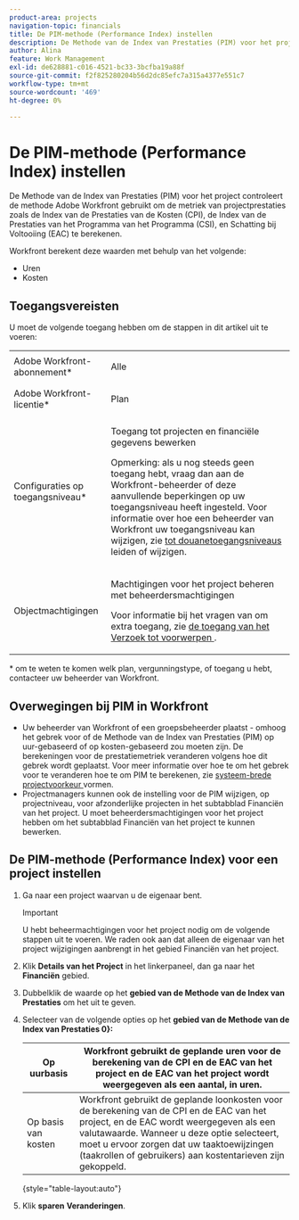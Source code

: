 ```yaml
---
product-area: projects
navigation-topic: financials
title: De PIM-methode (Performance Index) instellen
description: De Methode van de Index van Prestaties (PIM) voor het project controleert de methode Adobe Workfront gebruikt om de metriek van projectprestaties zoals de Index van de Prestaties van de Kosten (CPI), de Index van de Prestaties van het Programma van het Programma (CSI), en Schatting bij Voltooiing (EAC) te berekenen.
author: Alina
feature: Work Management
exl-id: de628881-c016-4521-bc33-3bcfba19a88f
source-git-commit: f2f825280204b56d2dc85efc7a315a4377e551c7
workflow-type: tm+mt
source-wordcount: '469'
ht-degree: 0%

---
```


# De PIM-methode (Performance Index) instellen

De Methode van de Index van Prestaties (PIM) voor het project controleert de methode Adobe Workfront gebruikt om de metriek van projectprestaties zoals de Index van de Prestaties van de Kosten (CPI), de Index van de Prestaties van het Programma van het Programma (CSI), en Schatting bij Voltooiing (EAC) te berekenen.

Workfront berekent deze waarden met behulp van het volgende:

* Uren
* Kosten

## Toegangsvereisten

U moet de volgende toegang hebben om de stappen in dit artikel uit te voeren:

<table style="table-layout:auto"> 
 <col> 
 <col> 
 <tbody> 
  <tr> 
   <td role="rowheader">Adobe Workfront-abonnement*</td> 
   <td> <p>Alle</p> </td> 
  </tr> 
  <tr> 
   <td role="rowheader">Adobe Workfront-licentie*</td> 
   <td> <p>Plan </p> </td> 
  </tr> 
  <tr> 
   <td role="rowheader">Configuraties op toegangsniveau*</td> 
   <td> <p>Toegang tot projecten en financiële gegevens bewerken</p> <p>Opmerking: als u nog steeds geen toegang hebt, vraag dan aan de Workfront-beheerder of deze aanvullende beperkingen op uw toegangsniveau heeft ingesteld. Voor informatie over hoe een beheerder van Workfront uw toegangsniveau kan wijzigen, zie <a href="../../../administration-and-setup/add-users/configure-and-grant-access/create-modify-access-levels.md" class="MCXref xref"> tot douanetoegangsniveaus </a> leiden of wijzigen.</p> </td> 
  </tr> 
  <tr> 
   <td role="rowheader">Objectmachtigingen</td> 
   <td> <p>Machtigingen voor het project beheren met beheerdersmachtigingen</p> <p>Voor informatie bij het vragen van om extra toegang, zie <a href="../../../workfront-basics/grant-and-request-access-to-objects/request-access.md" class="MCXref xref"> de toegang van het Verzoek tot voorwerpen </a>.</p> </td> 
  </tr> 
 </tbody> 
</table>

&#42; om te weten te komen welk plan, vergunningstype, of toegang u hebt, contacteer uw beheerder van Workfront.

## Overwegingen bij PIM in Workfront

* Uw beheerder van Workfront of een groepsbeheerder plaatst - omhoog het gebrek voor of de Methode van de Index van Prestaties (PIM) op uur-gebaseerd of op kosten-gebaseerd zou moeten zijn. De berekeningen voor de prestatiemetriek veranderen volgens hoe dit gebrek wordt geplaatst. Voor meer informatie over hoe te om het gebrek voor te veranderen hoe te om PIM te berekenen, zie [ systeem-brede projectvoorkeur ](../../../administration-and-setup/set-up-workfront/configure-system-defaults/set-project-preferences.md) vormen.
* Projectmanagers kunnen ook de instelling voor de PIM wijzigen, op projectniveau, voor afzonderlijke projecten in het subtabblad Financiën van het project. U moet beheerdersmachtigingen voor het project hebben om het subtabblad Financiën van het project te kunnen bewerken.

## De PIM-methode (Performance Index) voor een project instellen

1. Ga naar een project waarvan u de eigenaar bent.

   >[!IMPORTANT]
   >
   >U hebt beheermachtigingen voor het project nodig om de volgende stappen uit te voeren. We raden ook aan dat alleen de eigenaar van het project wijzigingen aanbrengt in het gebied Financiën van het project.

1. Klik **Details van het Project** in het linkerpaneel, dan ga naar het **Financiën** gebied.
1. Dubbelklik de waarde op het **gebied van de Methode van de Index van Prestaties** om het uit te geven.
1. Selecteer van de volgende opties op het **gebied van de Methode van de Index van Prestaties 0}:**

   | Op uurbasis | Workfront gebruikt de geplande uren voor de berekening van de CPI en de EAC van het project en de EAC van het project wordt weergegeven als een aantal, in uren. |
   |---|---|
   | Op basis van kosten | Workfront gebruikt de geplande loonkosten voor de berekening van de CPI en de EAC van het project, en de EAC wordt weergegeven als een valutawaarde. Wanneer u deze optie selecteert, moet u ervoor zorgen dat uw taaktoewijzingen (taakrollen of gebruikers) aan kostentarieven zijn gekoppeld. |

   {style="table-layout:auto"}

1. Klik **sparen** **Veranderingen**.
